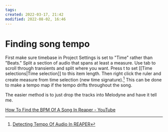 ```yaml
---
tags: 
created: 2022-03-17, 21:42
modified: 2022-08-02, 16:46
---
```


# Finding song tempo
First make sure timebase in Project Settings is set to "Time" rather than "Beats." Split a section of audio that spans at least a measure. Use tab to scroll through transients and split where you want. Press t to set [[Time selections|Time selection]] to this item length. Then right click the ruler and create measure from time selection (new time signature).[^1] This can be done to make a tempo map if the tempo drifts throughout the song.

The easier method is to just drop the tracks into Melodyne and have it tell me.

[How To Find the BPM Of A Song In Reaper - YouTube](https://www.youtube.com/watch?v=vhb8Grj4-WE)

[^1]: [Detecting Tempo Of Audio In REAPER](http://audiogeekzine.com/2010/11/detecting-tempo-of-audio-in-reaper/)